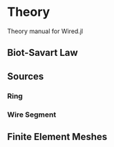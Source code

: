 # Theory

Theory manual for Wired.jl

## Biot-Savart Law

## Sources

### Ring

### Wire Segment

## Finite Element Meshes